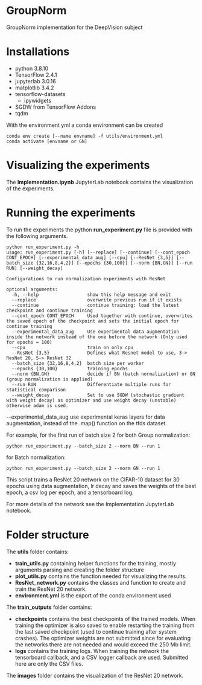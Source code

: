 # GroupNorm
GroupNorm implementation for the DeepVision subject

# Installations

- python 3.8.10
- TensorFlow 2.4.1
- jupyterlab 3.0.16
- matplotlib 3.4.2
- tensorflow-datasets
  - ipywidgets
- SGDW from TensorFlow Addons
- tqdm

With the environment yml a conda environment can be created
```shell
conda env create [--name envname] -f utils/environment.yml
conda activate [envname or GN]
```

# Visualizing the experiments

The **Implementation.ipynb** JupyterLab notebook contains the visualization of the experiments.


# Running the experiments

To run the experiments the python **run_experiment.py** file is provided with the following arguments.

```shell
python run_experiment.py -h
usage: run_experiment.py [-h] [--replace] [--continue] [--cont_epoch CONT_EPOCH] [--experimental_data_aug] [--cpu] [--ResNet {3,5}] [--batch_size {32,16,8,4,2}] [--epochs {30,100}] [--norm {BN,GN}] [--run RUN] [--weight_decay]

Configurations to run normalization experiments with ResNet

optional arguments:
  -h, --help                  show this help message and exit
  --replace                   overwrite previous run if it exists
  --continue                  continue training: load the latest checkpoint and continue training
  --cont_epoch CONT_EPOCH     Used together with continue, overwrites the saved epoch of the checkpoint and sets the initial epoch for continue training
  --experimental_data_aug     Use experimental data augmentation inside the network instead of the one before the network (Only used for epochs = 100)
  --cpu                       train on only cpu
  --ResNet {3,5}              Defines what Resnet model to use, 3-> ResNet 20, 5-> ResNet 32
  --batch_size {32,16,8,4,2}  batch size per worker
  --epochs {30,100}           training epochs
  --norm {BN,GN}              decide if BN (batch normalization) or GN (group normalization is applied)
  --run RUN                   Differentiate multiple runs for statistical comparison
  --weight_decay              Set to use SGDW (stochastic gradient with weight decay) as optimizer and use weight decay (unstable) otherwise adam is used.
```

--experimental_data_aug use experimental  keras layers for data augmentation, instead of the .map() function on the tfds dataset.

For example, for the first run of batch size 2 for both Group normalization:

```shell
python run_experiment.py --batch_size 2 --norm BN --run 1
```

for Batch normalization:

```shell
python run_experiment.py --batch_size 2 --norm GN --run 1
```

This script trains a ResNet 20 network on the CIFAR-10 dataset for 30 epochs using data augmentation, lr decay and saves the weights of the best epoch,  a csv log per epoch, and a tensorboard log.

For more details of the network see the Implementation JupyterLab notebook.

# Folder structure

The **utils** folder contains:

- **train_utils.py** containing helper functions for the training, mostly arguments parsing and creating the folder structure
- **plot_utils.py** contains the function needed for visualizing the results.
- **ResNet_network.py** contains the classes and function to create and train the ResNet 20 network.
- **environment.yml** is the export of the conda environment used

The **train_outputs** folder contains:

- **checkpoints** contains the best checkpoints of the trained models. When training the optimizer is also saved to enable restarting the training from the last saved checkpoint (used to continue training after system crashes).  The optimizer weights are not submitted since for evaluating the networks there are not needed and would exceed the 250 Mb limit.
- **logs** contains the training logs. When training the network the tensorboard callback, and a CSV logger callback are used. Submitted here are only the CSV files.

The **images** folder contains the visualization of the ResNet 20 network.
